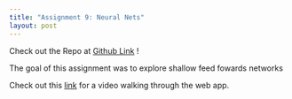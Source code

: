 ```yaml
---
title: "Assignment 9: Neural Nets"
layout: post
---
```


Check out the Repo at [Github Link] !

The goal of this assignment was to explore shallow feed fowards networks

Check out this [link] for a video walking through the web app.


[Github Link]: https://github.com/jniss1/jniss-assignment-9.git
[link]: https://drive.google.com/file/d/1nlk4SHTp69YliNpPIDzVbaNOi4OoLYlF/view?usp=sharing
